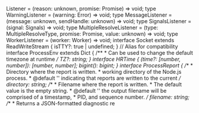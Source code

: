 Listener = (reason: unknown, promise: Promise<unknown>) => void;
            type WarningListener = (warning: Error) => void;
            type MessageListener = (message: unknown, sendHandle: unknown) => void;
            type SignalsListener = (signal: Signals) => void;
            type MultipleResolveListener = (type: MultipleResolveType, promise: Promise<unknown>, value: unknown) => void;
            type WorkerListener = (worker: Worker) => void;
            interface Socket extends ReadWriteStream {
                isTTY?: true | undefined;
            }
            // Alias for compatibility
            interface ProcessEnv extends Dict<string> {
                /**
                 * Can be used to change the default timezone at runtime
                 */
                TZ?: string;
            }
            interface HRTime {
                (time?: [number, number]): [number, number];
                bigint(): bigint;
            }
            interface ProcessReport {
                /**
                 * Directory where the report is written.
                 * working directory of the Node.js process.
                 * @default '' indicating that reports are written to the current
                 */
                directory: string;
                /**
                 * Filename where the report is written.
                 * The default value is the empty string.
                 * @default '' the output filename will be comprised of a timestamp,
                 * PID, and sequence number.
                 */
                filename: string;
                /**
                 * Returns a JSON-formatted diagnostic re